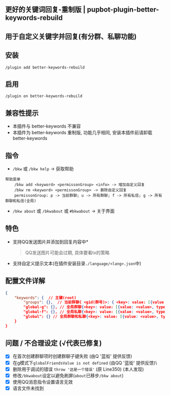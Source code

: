## 更好的关键词回复-重制版 | pupbot-plugin-better-keywords-rebuild
## 用于自定义关键字并回复(有分群、私聊功能)

## 安装
```
/plugin add better-keywords-rebuild
```

## 启用
```
/plugin on better-keywords-rebuild
```

## 兼容性提示
* 本插件与 better-keywords 不兼容
* 本插件为 better-keywords 重制版, 功能几乎相同, 安装本插件前请卸载 better-keywords

## 指令
* `/bkw` 或 `/bkw help` -> 获取帮助
```
帮助菜单
	/bkw add <keyword> <permissonGroup> <info> -> 增加自定义回复
	/bkw rm <keyword> <permissonGroup> -> 删除自定义回复
	permissonGroup: p -> 当前群聊; u -> 所有群聊; f -> 所有私信; g -> 所有群聊和私信(全局)
```
* `/bkw about` 或 `/bkwabout` 或 `#bkwabout` -> 关于界面

## 特色
* 支持QQ发送图片并添加到回复内容中*
  > QQ发送图片可能会过期, 具体要看tx的策略
<!-- * 支持加载js脚本(自动调用main函数) *[js脚本开发文档](./jsdocxs/START.md)* -->
<!-- * 支持js脚本热加载(在调用前自动刷新) -->
<!-- * 支持js脚本使用 oicq 的 segment 等内置方法发送消息 -->
* 支持自定义提示文本(在插件安装目录`./language/<lang>.json`中)

## 配置文件详解

```json
{
    "keywords": {  // 主键(root)
        "groups": {},  // 当前群聊{ <gid(群号)>: { <key>: value: [{value: <value>, type: <type>}], extra: {}} } }
        "global-g": {}, // 全局群聊{<key>: value: [{value: <value>, type: <type>}], extra: {}}
        "global-f": {}, // 全局私聊{<key>: value: [{value: <value>, type: <type>}], extra: {}}
        "global": {} // 全局群聊和私聊{<key>: value: [{value: <value>, type: <type>}], extra: {}}
    }
}
```
<!-- * 兼容 `{<key>: <value>}`, 默认type为text(仅文本) -->

## 问题 / 不合理设定 (√代表已修复)
- [x] 在首次创建群聊项时创建群聊子键失败  (由Q '蓝衒' 提供反馈)
- [x] 在g模式下`globalFriendsValue is not defined`  (由QQ '蓝衒' 提供反馈)\
- [x] 删除用于调试的错误 `throw '这是一个错误'` (原 Line350)  (本人发现)
- [x] 修改`/bkwabout`设定以避免刷屏(`about`已移步`/bkw about`)
- [x] 使用QQ消息指令设置语言无效
- [x] 语言文件未找到
